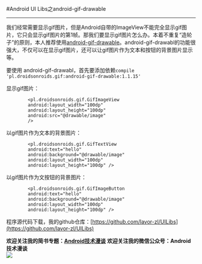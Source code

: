 #Android UI Libs之android-gif-drawable  
***  
我们经常需要显示gif图片，但是Android自带的ImageView不能完全显示gif图片，它只会显示gif图片的第1帧。那我们要显示gif图片怎么办。本着不重复“造轮子”的原则，本人推荐使用[android-gif-drawable](https://github.com/koral--/android-gif-drawable)。android-gif-drawabl的功能很强大，不仅可以在显示gif图片，还可以让gif图片作为文本和按钮的背景图片显示等。  

要使用 android-gif-drawabl，首先要添加依赖`compile 'pl.droidsonroids.gif:android-gif-drawable:1.1.15'`  

显示gif图片：  
```
        <pl.droidsonroids.gif.GifImageView
        android:layout_width="100dp"
        android:layout_height="100dp"
        android:src="@drawable/image"
        />  
```  

以gif图片作为文本的背景图片：  
```
        <pl.droidsonroids.gif.GifTextView
        android:text="hello"
        android:background="@drawable/image"
        android:layout_width="100dp"
        android:layout_height="100dp" />  
```  

以gif图片作为文按钮的背景图片：  
```
        <pl.droidsonroids.gif.GifImageButton
        android:text="hello"
        android:background="@drawable/image"
        android:layout_width="100dp"
        android:layout_height="100dp" />  
```

程序源代码下载，我的github仓库：[https://github.com/lavor-zl/UILibs](https://github.com/lavor-zl/UILibs) 


**欢迎关注我的简书专题：[Android技术漫谈](http://www.jianshu.com/collection/4833a48d1cb2)** 
**欢迎关注我的微信公众号：Android技术漫谈**  
![](http://i.imgur.com/u75x3BP.jpg)